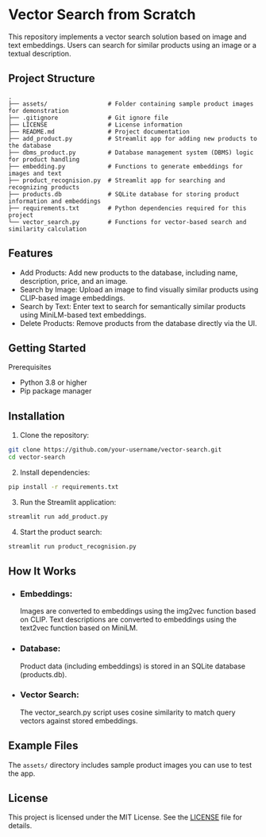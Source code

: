 # Vector Search from Scratch

This repository implements a vector search solution based on image and text embeddings. Users can search for similar products using an image or a textual description.

## Project Structure

```plaintext
.
├── assets/                 # Folder containing sample product images for demonstration
├── .gitignore              # Git ignore file
├── LICENSE                 # License information
├── README.md               # Project documentation
├── add_product.py          # Streamlit app for adding new products to the database
├── dbms_product.py         # Database management system (DBMS) logic for product handling
├── embedding.py            # Functions to generate embeddings for images and text
├── product_recognision.py  # Streamlit app for searching and recognizing products
├── products.db             # SQLite database for storing product information and embeddings
├── requirements.txt        # Python dependencies required for this project
└── vector_search.py        # Functions for vector-based search and similarity calculation
```

## Features
- Add Products: Add new products to the database, including name, description, price, and an image.
- Search by Image: Upload an image to find visually similar products using CLIP-based image embeddings.
- Search by Text: Enter text to search for semantically similar products using MiniLM-based text embeddings.
- Delete Products: Remove products from the database directly via the UI.

## Getting Started
Prerequisites
- Python 3.8 or higher
- Pip package manager

## Installation
1. Clone the repository:
```bash
git clone https://github.com/your-username/vector-search.git
cd vector-search
```

2. Install dependencies:
```bash
pip install -r requirements.txt
```

3. Run the Streamlit application:
```bash
streamlit run add_product.py
```

4. Start the product search:
```bash
streamlit run product_recognision.py
```


## How It Works

- ### Embeddings:
  Images are converted to embeddings using the img2vec function based on CLIP.
  Text descriptions are converted to embeddings using the text2vec function based on MiniLM.

- ### Database:
  Product data (including embeddings) is stored in an SQLite database (products.db).

- ### Vector Search:
  The vector_search.py script uses cosine similarity to match query vectors against stored embeddings.

## Example Files
  The `assets/` directory includes sample product images you can use to test the app.

## License
This project is licensed under the MIT License. See the [LICENSE](LICENSE) file for details.
